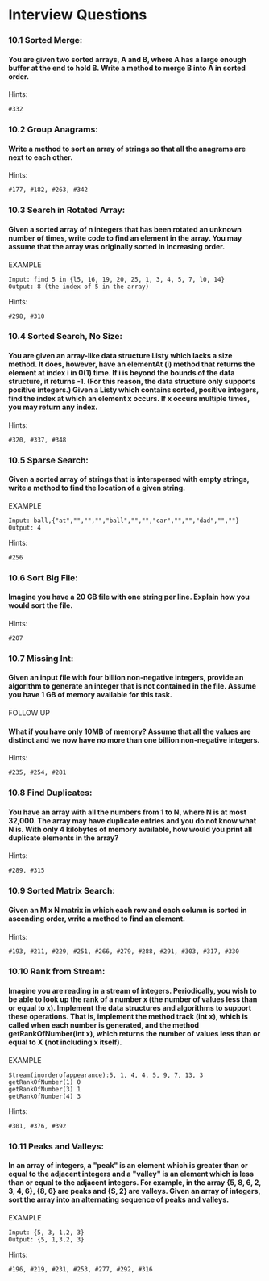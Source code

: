 # Interview Questions

### 10.1 Sorted Merge:
#### You are given two sorted arrays, A and B, where A has a large enough buffer at the end to hold B. Write a method to merge B into A in sorted order.
Hints:
```
#332
```
### 10.2 Group Anagrams:
#### Write a method to sort an array of strings so that all the anagrams are next to each other.
Hints:
```
#177, #182, #263, #342
```

### 10.3 Search in Rotated Array:
#### Given a sorted array of n integers that has been rotated an unknown number of times, write code to find an element in the array. You may assume that the array was originally sorted in increasing order.
EXAMPLE
```
Input: find 5 in {l5, 16, 19, 20, 25, 1, 3, 4, 5, 7, l0, 14}
Output: 8 (the index of 5 in the array)
```
Hints:
```
#298, #310
```

### 10.4 Sorted Search, No Size:
#### You are given an array-like data structure Listy which lacks a size method. It does, however, have an elementAt (i) method that returns the element at index i in 0(1) time. If i is beyond the bounds of the data structure, it returns -1. (For this reason, the data structure only supports positive integers.) Given a Listy which contains sorted, positive integers, find the index at which an element x occurs. If x occurs multiple times, you may return any index.
Hints:
```
#320, #337, #348
```

### 10.5 Sparse Search:
#### Given a sorted array of strings that is interspersed with empty strings, write a method to find the location of a given string.
EXAMPLE
```
Input: ball,{"at","","","","ball","","","car","","","dad","",""}
Output: 4
```
Hints:
```
#256
```
### 10.6 Sort Big File:
#### Imagine you have a 20 GB file with one string per line. Explain how you would sort the file.
Hints:
```
#207
```

### 10.7 Missing Int:
#### Given an input file with four billion non-negative integers, provide an algorithm to generate an integer that is not contained in the file. Assume you have 1 GB of memory available for this task.
FOLLOW UP
#### What if you have only 10MB of memory? Assume that all the values are distinct and we now have no more than one billion non-negative integers.
Hints:
```
#235, #254, #281
```

### 10.8 Find Duplicates:
#### You have an array with all the numbers from 1 to N, where N is at most 32,000. The array may have duplicate entries and you do not know what N is. With only 4 kilobytes of memory available, how would you print all duplicate elements in the array?
Hints:
```
#289, #315
```

### 10.9 Sorted Matrix Search:
#### Given an M x N matrix in which each row and each column is sorted in ascending order, write a method to find an element.
Hints:
```
#193, #211, #229, #251, #266, #279, #288, #291, #303, #317, #330
```

### 10.10 Rank from Stream:
#### Imagine you are reading in a stream of integers. Periodically, you wish to be able to look up the rank of a number x (the number of values less than or equal to x). Implement the data structures and algorithms to support these operations. That is, implement the method track (int x), which is called when each number is generated, and the method getRankOfNumber(int x), which returns the number of values less than or equal to X (not including x itself).
EXAMPLE
```
Stream(inorderofappearance):5, 1, 4, 4, 5, 9, 7, 13, 3
getRankOfNumber(1) 0
getRankOfNumber(3) 1
getRankOfNumber(4) 3
```
Hints:
```
#301, #376, #392
```

### 10.11 Peaks and Valleys:
#### In an array of integers, a "peak" is an element which is greater than or equal to the adjacent integers and a "valley" is an element which is less than or equal to the adjacent integers. For example, in the array {5, 8, 6, 2, 3, 4, 6}, {8, 6} are peaks and {S, 2} are valleys. Given an array of integers, sort the array into an alternating sequence of peaks and valleys.
EXAMPLE
```
Input: {5, 3, 1,2, 3}
Output: {5, 1,3,2, 3}
```
Hints:
```
#196, #219, #231, #253, #277, #292, #316
```